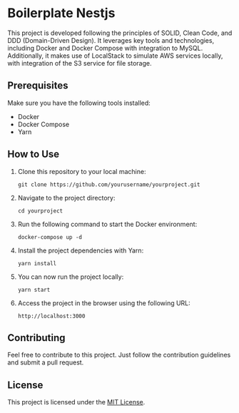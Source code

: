 # Boilerplate Nestjs

This project is developed following the principles of SOLID, Clean Code, and DDD (Domain-Driven Design). It leverages key tools and technologies, including Docker and Docker Compose with integration to MySQL. Additionally, it makes use of LocalStack to simulate AWS services locally, with integration of the S3 service for file storage.

## Prerequisites

Make sure you have the following tools installed:

- Docker
- Docker Compose
- Yarn

## How to Use

1. Clone this repository to your local machine:

    ```
    git clone https://github.com/yourusername/yourproject.git
    ```

2. Navigate to the project directory:

    ```
    cd yourproject
    ```

3. Run the following command to start the Docker environment:

    ```
    docker-compose up -d
    ```

4. Install the project dependencies with Yarn:

    ```
    yarn install
    ```

5. You can now run the project locally:

    ```
    yarn start
    ```

6. Access the project in the browser using the following URL:

    ```
    http://localhost:3000
    ```

## Contributing

Feel free to contribute to this project. Just follow the contribution guidelines and submit a pull request.

## License

This project is licensed under the [MIT License](https://opensource.org/licenses/MIT).